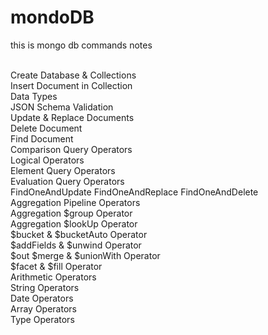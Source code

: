 # mondoDB
this is mongo db commands notes

<br>
Create Database & Collections
<br>
Insert Document in Collection
<br>
Data Types
<br>
JSON Schema Validation
<br>
Update & Replace Documents
<br>
Delete Document
<br>
Find Document
<br>
Comparison Query Operators
<br>
Logical Operators
<br>
 Element Query Operators
<br>
Evaluation Query Operators 
<br>
FindOneAndUpdate FindOneAndReplace FindOneAndDelete
<br>
Aggregation Pipeline Operators
<br>
Aggregation $group Operator
<br>
Aggregation $lookUp Operator 
<br>
$bucket & $bucketAuto Operator
<br>
$addFields & $unwind Operator
<br>
$out $merge & $unionWith Operator
<br>
$facet & $fill Operator
<br>
Arithmetic Operators
<br>
 String Operators
<br>
Date Operators
<br>
Array Operators
<br>
Type Operators
<br>
<br>
<br>
<br>
<br>
<br>
